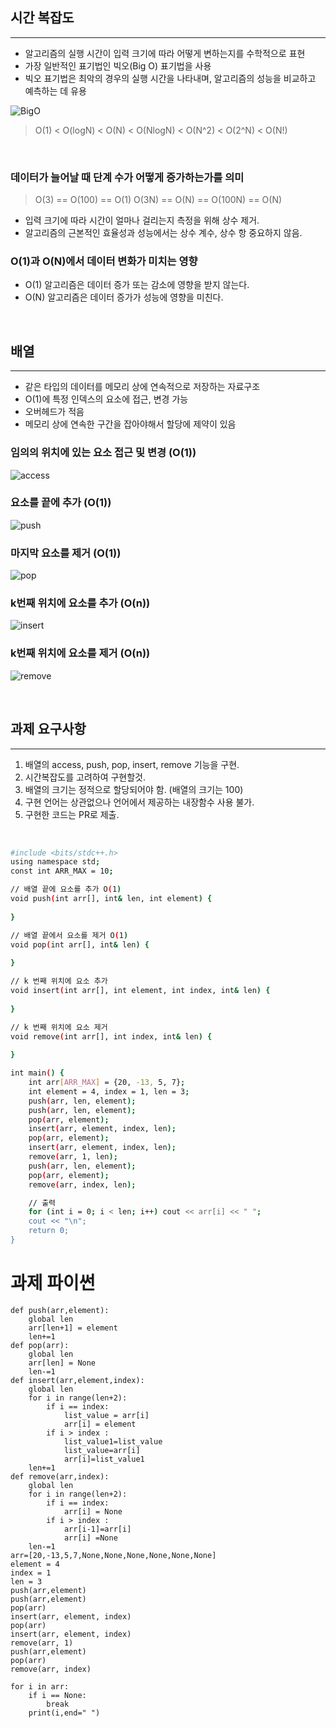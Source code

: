 ## 시간 복잡도
<hr/>

- 알고리즘의 실행 시간이 입력 크기에 따라 어떻게 변하는지를 수학적으로 표현
- 가장 일반적인 표기법인 빅오(Big O) 표기법을 사용
- 빅오 표기법은 최악의 경우의 실행 시간을 나타내며, 알고리즘의 성능을 비교하고 예측하는 데 유용

![BigO](./image/time.png)

> O(1) < O(logN) < O(N) < O(NlogN) < O(N^2) < O(2^N) < O(N!)

<br>

### 데이터가 늘어날 때 단계 수가 어떻게 증가하는가를 의미

> O(3) == O(100) == O(1)
> O(3N) == O(N) == O(100N) == O(N)

- 입력 크기에 따라 시간이 얼마나 걸리는지 측정을 위해 상수 제거.
- 알고리즘의 근본적인 효율성과 성능에서는 상수 계수, 상수 항 중요하지 않음.

### O(1)과 O(N)에서 데이터 변화가 미치는 영향

- O(1) 알고리즘은 데이터 증가 또는 감소에 영향을 받지 않는다.
- O(N) 알고리즘은 데이터 증가가 성능에 영향을 미친다.

<br>

## 배열
<hr/>

- 같은 타입의 데이터를 메모리 상에 연속적으로 저장하는 자료구조
- O(1)에 특정 인덱스의 요소에 접근, 변경 가능
- 오버헤드가 적음
- 메모리 상에 연속한 구간을 잡아야해서 할당에 제약이 있음

### 임의의 위치에 있는 요소 접근 및 변경 (O(1))
![access](./image/array/arr01.png)

### 요소를 끝에 추가 (O(1))
![push](./image/array/arr02.png)

### 마지막 요소를 제거 (O(1))
![pop](./image/array/arr03.png)

### k번째 위치에 요소를 추가 (O(n))
![insert](./image/array/arr04.png)

### k번째 위치에 요소를 제거 (O(n))
![remove](./image/array/arr05.png)

<br>

## 과제 요구사항
<hr/>

1. 배열의 access, push, pop, insert, remove 기능을 구현. 
2. 시간복잡도를 고려하여 구현할것. 
3. 배열의 크기는 정적으로 할당되어야 함. (배열의 크기는 100)
4. 구현 언어는 상관없으나 언어에서 제공하는 내장함수 사용 불가. 
5. 구현한 코드는 PR로 제출.

<br>

```bash
#include <bits/stdc++.h>
using namespace std;
const int ARR_MAX = 10;

// 배열 끝에 요소를 추가 O(1)
void push(int arr[], int& len, int element) {
    
}

// 배열 끝에서 요소를 제거 O(1)
void pop(int arr[], int& len) {
    
}

// k 번째 위치에 요소 추가
void insert(int arr[], int element, int index, int& len) {
    
}

// k 번째 위치에 요소 제거
void remove(int arr[], int index, int& len) {
    
}

int main() {
    int arr[ARR_MAX] = {20, -13, 5, 7};
    int element = 4, index = 1, len = 3;
    push(arr, len, element);
    push(arr, len, element);
    pop(arr, element);
    insert(arr, element, index, len);
    pop(arr, element);
    insert(arr, element, index, len);
    remove(arr, 1, len);
    push(arr, len, element);
    pop(arr, element);
    remove(arr, index, len);

    // 출력
    for (int i = 0; i < len; i++) cout << arr[i] << " ";
    cout << "\n";
    return 0;
}
```

# 과제 파이썬

```
def push(arr,element):
    global len
    arr[len+1] = element
    len+=1
def pop(arr):
    global len
    arr[len] = None
    len-=1
def insert(arr,element,index):
    global len
    for i in range(len+2):
        if i == index:
            list_value = arr[i]
            arr[i] = element
        if i > index :
            list_value1=list_value
            list_value=arr[i]
            arr[i]=list_value1
    len+=1
def remove(arr,index):
    global len
    for i in range(len+2):
        if i == index:
            arr[i] = None
        if i > index :
            arr[i-1]=arr[i]
            arr[i] =None
    len-=1
arr=[20,-13,5,7,None,None,None,None,None,None]
element = 4
index = 1
len = 3
push(arr,element)
push(arr,element)
pop(arr)
insert(arr, element, index)
pop(arr)
insert(arr, element, index)
remove(arr, 1)
push(arr,element)
pop(arr)
remove(arr, index)

for i in arr:
    if i == None:
        break
    print(i,end=" ")
```
